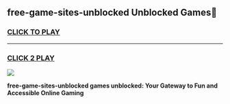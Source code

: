 
## free-game-sites-unblocked Unblocked Games👋
<h3>
<a href="https://news.freeplayer.one?title=free-game-sites-unblocked&ref=16F">CLICK TO PLAY</a></h3>
<hr>

<h3>
<a href="https://news.freeplayer.one?title=free-game-sites-unblocked&ref=16F">CLICK 2 PLAY</a>
  
</h3>

<a href="https://news.freeplayer.one?title=free-game-sites-unblocked&ref=16F/"><img src="https://clearcache.store/games.png"></a>


**free-game-sites-unblocked games unblocked: Your Gateway to Fun and Accessible Online Gaming**
